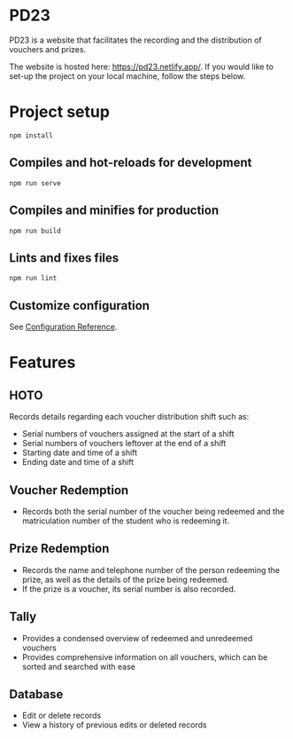 # PD23
PD23 is a website that facilitates the recording and the distribution of vouchers and prizes.

The website is hosted here: https://pd23.netlify.app/. If you would like to set-up the project on your local machine, follow the steps below.

# Project setup
```
npm install
```

## Compiles and hot-reloads for development
```
npm run serve
```

## Compiles and minifies for production
```
npm run build
```

## Lints and fixes files
```
npm run lint
```

## Customize configuration
See [Configuration Reference](https://cli.vuejs.org/config/).

# Features

## HOTO
Records details regarding each voucher distribution shift such as:
- Serial numbers of vouchers assigned at the start of a shift
- Serial numbers of vouchers leftover at the end of a shift
- Starting date and time of a shift
- Ending date and time of a shift

## Voucher Redemption
- Records both the serial number of the voucher being redeemed and the matriculation number of the student who is redeeming it.

## Prize Redemption
- Records the name and telephone number of the person redeeming the prize, as well as the details of the prize being redeemed.
- If the prize is a voucher, its serial number is also recorded.

## Tally
- Provides a condensed overview of redeemed and unredeemed vouchers
- Provides comprehensive information on all vouchers, which can be sorted and searched with ease

## Database
- Edit or delete records
- View a history of previous edits or deleted records